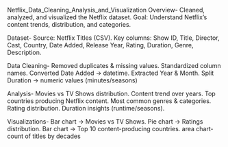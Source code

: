 Netflix_Data_Cleaning_Analysis_and_Visualization
Overview- Cleaned, analyzed, and visualized the Netflix dataset. Goal: Understand Netflix’s content trends, distribution, and categories.

Dataset- Source: Netflix Titles (CSV). Key columns: Show ID, Title, Director, Cast, Country, Date Added, Release Year, Rating, Duration, Genre, Description.

Data Cleaning- Removed duplicates & missing values. Standardized column names. Converted Date Added → datetime. Extracted Year & Month. Split Duration → numeric values (minutes/seasons)

Analysis- Movies vs TV Shows distribution. Content trend over years. Top countries producing Netflix content. Most common genres & categories. Rating distribution. Duration insights (runtime/seasons).

Visualizations- Bar chart → Movies vs TV Shows. Pie chart → Ratings distribution. Bar chart → Top 10 content-producing countries. area chart- count of titles by decades
